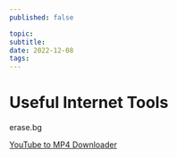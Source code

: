 ```yaml
---
published: false

topic: 
subtitle: 
date: 2022-12-08
tags: 
---
```

# Useful Internet Tools

erase.bg

[YouTube to MP4 Downloader](https://en.y2mate.is/125/)
